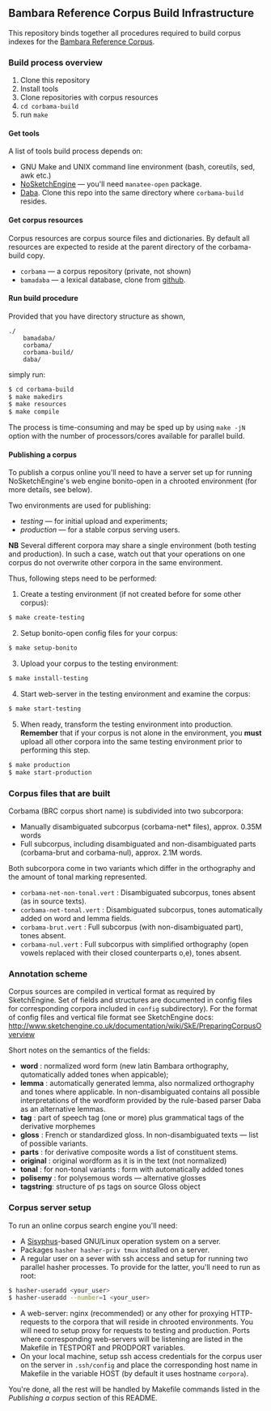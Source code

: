 ## Bambara Reference Corpus Build Infrastructure

This repository binds together all procedures required to build corpus
indexes for the
[Bambara Reference Corpus](http://cormand.huma-num.fr/).

### Build process overview

1. Clone this repository
2. Install tools
3. Clone repositories with corpus resources
4. `cd corbama-build`
5. run `make`

#### Get tools

A list of tools build process depends on:

* GNU Make and UNIX command line environment (bash, coreutils, sed, awk etc.)
* [NoSketchEngine](http://nlp.fi.muni.cz/trac/noske/wiki/Downloads) —
  you'll need `manatee-open` package.
* [Daba](https://github.com/maslinych/daba). Clone this repo into the
  same directory where `corbama-build` resides.

#### Get corpus resources

Corpus resources are corpus source files and dictionaries. 
By default all resources are expected to reside at the parent
directory of the corbama-build copy. 

* `corbama` — a corpus repository (private, not shown)
* `bamadaba` — a lexical database, clone from
  [github](https://github.com/maslinych/bamadaba).
  

#### Run build procedure

Provided that you have directory structure as shown,

```
./
	bamadaba/
	corbama/
	corbama-build/
	daba/
```

simply run:

```bash
$ cd corbama-build
$ make makedirs
$ make resources
$ make compile
```

The process is time-consuming and may be sped up by using `make -jN`
option with the number of processors/cores available for parallel
build.

#### Publishing a corpus

To publish a corpus online you'll need to have a server set up for running NoSketchEngine's web engine 
bonito-open in a chrooted environment (for more details, see below). 

Two environments are used for publishing: 

* *testing* — for initial upload and experiments;
* *production* — for a stable corpus serving users.

**NB** Several different corpora may share a single environment (both 
testing and production). In such a case, watch out that your operations
on one corpus do not overwrite other corpora in the same environment.

Thus, following steps need to be performed:

1. Create a testing environment (if not created before for some other corpus):

```bash
$ make create-testing
```

2. Setup bonito-open config files for your corpus:

```bash
$ make setup-bonito
```

3. Upload your corpus to the testing environment:

```bash
$ make install-testing
```

4. Start web-server in the testing environment and examine the corpus:

```bash
$ make start-testing
```

5. When ready, transform the testing environment into production.
**Remember** that if your corpus is not alone in the environment, you 
**must** upload all other corpora into the same testing environment
prior to performing this step.

```bash
$ make production
$ make start-production
```

### Corpus files that are built

Corbama (BRC corpus short name) is subdivided into two subcorpora:

* Manually disambiguated subcorpus (corbama-net\* files), approx. 0.35M words
* Full subcorpus, including disambiguated and non-disambiguated parts (corbama-brut and corbama-nul), approx. 2.1M words.

Both subcorpora come in two variants which differ in the orthography and the amount of tonal marking represented.

* `corbama-net-non-tonal.vert` : Disambiguated subcorpus, tones absent (as in source texts).
* `corbama-net-tonal.vert` : Disambiguated subcorpus, tones automatically added on word and lemma fields.
* `corbama-brut.vert` : Full subcorpus (with non-disambiguated part), tones absent.
* `corbama-nul.vert` : Full subcorpus with simplified orthography (open vowels replaced with their closed counterparts o,e), tones absent.

### Annotation scheme

Corpus sources are compiled in vertical format as required by
SketchEngine. Set of fields and structures are documented in config
files for corresponding corpora included in `config` subdirectory).
For the format of config files and vertical file format see
SketchEngine docs:
http://www.sketchengine.co.uk/documentation/wiki/SkE/PreparingCorpusOverview

Short notes on the semantics of the fields:

* **word** : normalized word form (new latin Bambara orthography,
  qutomatically added tones when appicable);
* **lemma** : automatically generated lemma, also normalized
  orthography and tones where applicable. In non-disambiguated
  contains all possible interpretations of the wordform provided by
  the rule-based parser Daba as an alternative lemmas.
* **tag** : part of speech tag (one or more) plus grammatical tags of the
  derivative morphemes
* **gloss** : French or standardized gloss. In non-disambiguated texts
  — list of possible variants.
* **parts** : for derivative composite words a list of constituent
  stems.
* **original** : original wordform as it is in the text (not
  normalized)
* **tonal** : for non-tonal variants : form with automatically added
  tones
* **polisemy** : for polysemous words — alternative glosses
* **tagstring**: structure of ps tags on source Gloss object

### Corpus server setup

To run an online corpus search engine you'll need:

* A [Sisyphus](http://sisyphus.ru/en/)-based GNU/Linux operation system on a server.
* Packages `hasher hasher-priv tmux` installed on a server.
* A regular user on a sever with ssh access and setup for running two parallel hasher processes. To provide for the latter, you'll need to run as root: 

```bash
$ hasher-useradd <your_user>
$ hasher-useradd --number=1 <your_user>
```
* A web-server: nginx (recommended) or any other for proxying HTTP-requests to the corpora that will reside in chrooted environments. You will need to setup proxy for requests to testing and production. Ports where corresponding web-servers will be listening are listed in the Makefile in TESTPORT and PRODPORT variables.
* On your local machine, setup ssh access credentials for the corpus user on the server in `.ssh/config` and place the corresponding host name in Makefile in the variable HOST (by default it uses hostname `corpora`).

You're done, all the rest will be handled by Makefile commands listed in the *Publishing a corpus* section of this README.

